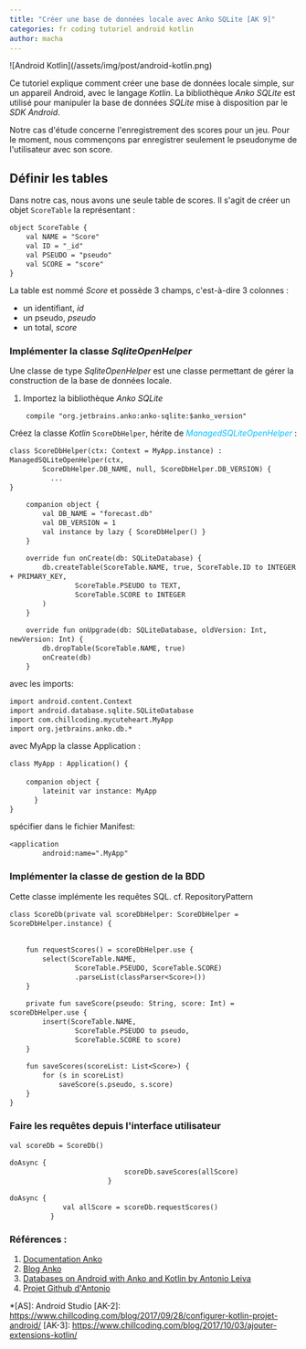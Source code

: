 ```yaml
---
title: "Créer une base de données locale avec Anko SQLite [AK 9]"
categories: fr coding tutoriel android kotlin
author: macha
---
```


<div class="text-center lead" markdown="1">
  ![Android Kotlin](/assets/img/post/android-kotlin.png)
</div>

Ce tutoriel explique comment créer une base de données locale simple, sur
un appareil Android, avec le langage _Kotlin_. La bibliothèque _Anko SQLite_ est
utilisé pour manipuler la base de données _SQLite_ mise à disposition par
le _SDK Android_.

Notre cas d'étude concerne l'enregistrement des scores pour un jeu. Pour le moment,
nous commençons par enregistrer seulement le pseudonyme de l'utilisateur avec son score.

## Définir les tables

Dans notre cas, nous avons une seule table de scores. Il s'agit de créer un objet `ScoreTable`
la représentant :

```
object ScoreTable {
    val NAME = "Score"
    val ID = "_id"
    val PSEUDO = "pseudo"
    val SCORE = "score"
}
```
La table est nommé _Score_ et possède 3 champs, c'est-à-dire 3 colonnes :
 * un identifiant, _id_
 * un pseudo, _pseudo_
 * un total, _score_


### Implémenter la classe _SqliteOpenHelper_

Une classe de type  _SqliteOpenHelper_ est une classe permettant de gérer la
construction de la base de données locale.


1. Importez la bibliothèque _Anko SQLite_
```
    compile "org.jetbrains.anko:anko-sqlite:$anko_version"
```
Créez la classe _Kotlin_ `ScoreDbHelper`, hérite de <i style='color:#00bfff'>ManagedSQLiteOpenHelper</i> :
```
class ScoreDbHelper(ctx: Context = MyApp.instance) : ManagedSQLiteOpenHelper(ctx,
        ScoreDbHelper.DB_NAME, null, ScoreDbHelper.DB_VERSION) {
          ...
}
```
```
    companion object {
        val DB_NAME = "forecast.db"
        val DB_VERSION = 1
        val instance by lazy { ScoreDbHelper() }
    }
```
```
    override fun onCreate(db: SQLiteDatabase) {
        db.createTable(ScoreTable.NAME, true, ScoreTable.ID to INTEGER + PRIMARY_KEY,
                ScoreTable.PSEUDO to TEXT,
                ScoreTable.SCORE to INTEGER
        )
    }
```
```
    override fun onUpgrade(db: SQLiteDatabase, oldVersion: Int, newVersion: Int) {
        db.dropTable(ScoreTable.NAME, true)
        onCreate(db)
    }
```

avec les imports:
```
import android.content.Context
import android.database.sqlite.SQLiteDatabase
import com.chillcoding.mycuteheart.MyApp
import org.jetbrains.anko.db.*
```

avec MyApp la classe Application :
```
class MyApp : Application() {

    companion object {
        lateinit var instance: MyApp
      }
}
```
spécifier dans le fichier Manifest:
```
<application
        android:name=".MyApp"
```


### Implémenter la classe de gestion de la BDD

Cette classe implémente les requêtes SQL.
cf. RepositoryPattern

```
class ScoreDb(private val scoreDbHelper: ScoreDbHelper = ScoreDbHelper.instance) {
```
```

    fun requestScores() = scoreDbHelper.use {
        select(ScoreTable.NAME,
                ScoreTable.PSEUDO, ScoreTable.SCORE)
                .parseList(classParser<Score>())
    }
```
```
    private fun saveScore(pseudo: String, score: Int) = scoreDbHelper.use {
        insert(ScoreTable.NAME,
                ScoreTable.PSEUDO to pseudo,
                ScoreTable.SCORE to score)
    }
```
```
    fun saveScores(scoreList: List<Score>) {
        for (s in scoreList)
            saveScore(s.pseudo, s.score)
    }
}
```

### Faire les requêtes depuis l'interface utilisateur
```
val scoreDb = ScoreDb()

```
```
doAsync {
                            scoreDb.saveScores(allScore)
                        }
```
```
doAsync {
             val allScore = scoreDb.requestScores()
          }
```

### <i class="fa fa-globe" aria-hiden="true"></i> Références :

1. <a name="android"></a>[Documentation Anko ](https://github.com/Kotlin/anko/wiki/Anko-SQLite#using-anko-sqlite-in-your-project)
2. <a name="ankologger"></a>[Blog Anko](https://www.kotlindevelopment.com/anko-sqlite-database/)
3. [Databases on Android with Anko and Kotlin by Antonio Leiva](https://antonioleiva.com/databases-anko-kotlin/)
4. [Projet Github d'Antonio](https://github.com/antoniolg/Kotlin-for-Android-Developers)

*[AS]: Android Studio
[AK-2]: https://www.chillcoding.com/blog/2017/09/28/configurer-kotlin-projet-android/
[AK-3]: https://www.chillcoding.com/blog/2017/10/03/ajouter-extensions-kotlin/
